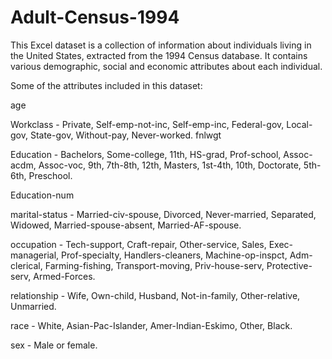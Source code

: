 # Adult-Census-1994

This Excel dataset is a collection of information about individuals living in the United States, extracted from the 1994 Census database. It contains various demographic, social and economic attributes about each individual.


Some of the attributes included in this dataset:

age

Workclass - Private, Self-emp-not-inc, Self-emp-inc, Federal-gov, Local-gov, State-gov, Without-pay, Never-worked.
fnlwgt

Education - Bachelors, Some-college, 11th, HS-grad, Prof-school, Assoc-acdm, Assoc-voc, 9th, 7th-8th, 12th, Masters, 1st-4th, 10th, Doctorate, 5th-6th, Preschool.

Education-num

marital-status - Married-civ-spouse, Divorced, Never-married, Separated, Widowed, Married-spouse-absent, Married-AF-spouse.

occupation - Tech-support, Craft-repair, Other-service, Sales, Exec-managerial, Prof-specialty, Handlers-cleaners, Machine-op-inspct, Adm-clerical, Farming-fishing, Transport-moving, Priv-house-serv, Protective-serv, Armed-Forces.

relationship - Wife, Own-child, Husband, Not-in-family, Other-relative, Unmarried.

race - White, Asian-Pac-Islander, Amer-Indian-Eskimo, Other, Black.

sex - Male or female.
